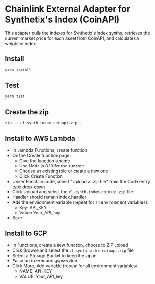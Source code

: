 # Chainlink External Adapter for Synthetix's Index (CoinAPI)

This adapter pulls the indexes for Synthetix's index synths, retrieves the current market price for each asset from 
CoinAPI, and calculates a weighted index.

## Install

```bash
yarn install
```

## Test

```bash
yarn test
```

## Create the zip

```bash
zip -r cl-synth-index-coinapi.zip .
```

## Install to AWS Lambda

- In Lambda Functions, create function
- On the Create function page:
  - Give the function a name
  - Use Node.js 8.10 for the runtime
  - Choose an existing role or create a new one
  - Click Create Function
- Under Function code, select "Upload a .zip file" from the Code entry type drop-down
- Click Upload and select the `cl-synth-index-coinapi.zip` file
- Handler should remain index.handler
- Add the environment variable (repeat for all environment variables):
  - Key: API_KEY
  - Value: Your_API_key
- Save


## Install to GCP

- In Functions, create a new function, choose to ZIP upload
- Click Browse and select the `cl-synth-index-coinapi.zip` file
- Select a Storage Bucket to keep the zip in
- Function to execute: gcpservice
- Click More, Add variable (repeat for all environment variables)
  - NAME: API_KEY
  - VALUE: Your_API_key
